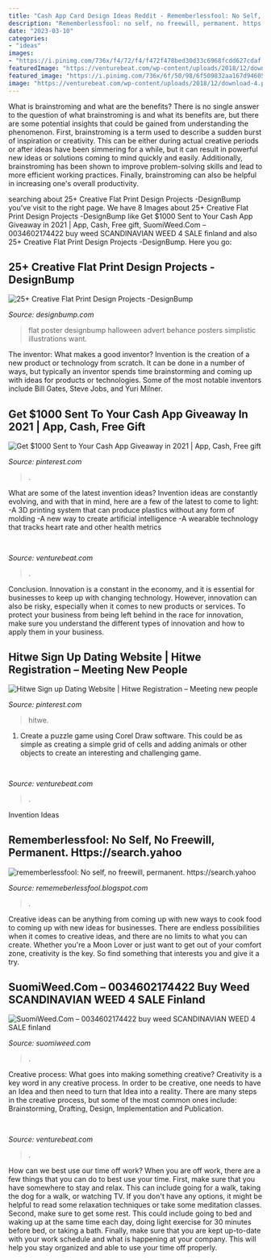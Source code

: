 ```yaml
---
title: "Cash App Card Design Ideas Reddit - Rememberlessfool: No Self, No Freewill, Permanent. Https://search.yahoo"
description: "Rememberlessfool: no self, no freewill, permanent. https://search.yahoo"
date: "2023-03-10"
categories:
- "ideas"
images:
- "https://i.pinimg.com/736x/f4/72/f4/f472f478bed30d33c6968fcdd627cdaf.jpg"
featuredImage: "https://venturebeat.com/wp-content/uploads/2018/12/download-4.png?w=750"
featured_image: "https://i.pinimg.com/736x/6f/50/98/6f509832aa167d946057b798140e38fa.jpg"
image: "https://venturebeat.com/wp-content/uploads/2018/12/download-4.png?w=750"
---
```



What is brainstroming and what are the benefits?
There is no single answer to the question of what brainstroming is and what its benefits are, but there are some potential insights that could be gained from understanding the phenomenon. First, brainstroming is a term used to describe a sudden burst of inspiration or creativity. This can be either during actual creative periods or after ideas have been simmering for a while, but it can result in powerful new ideas or solutions coming to mind quickly and easily. Additionally, brainstroming has been shown to improve problem-solving skills and lead to more efficient working practices. Finally, brainstroming can also be helpful in increasing one's overall productivity.

	

		
searching about 25+ Creative Flat Print Design Projects -DesignBump you've visit to the right page. We have 8 Images about 25+ Creative Flat Print Design Projects -DesignBump like Get $1000 Sent to Your Cash App Giveaway in 2021 | App, Cash, Free gift, SuomiWeed.Com – 0034602174422 buy weed SCANDINAVIAN WEED 4 SALE finland and also 25+ Creative Flat Print Design Projects -DesignBump. Here you go:
		
    
## 25+ Creative Flat Print Design Projects -DesignBump

<img loading=lazy src="https://cdn.designbump.com/wp-content/uploads/2013/11/Flat_Design_Print_009.jpg" onerror="this.onerror=null;this.src='https://tse4.mm.bing.net/th?id=OIP.bCFvHai1pth7NNeFQN8wNgHaKL&amp;pid=15.1';" alt="25+ Creative Flat Print Design Projects -DesignBump">

_Source: designbump.com_

>flat poster designbump halloween advert behance posters simplistic illustrations want. 

	

The inventor: What makes a good inventor?
Invention is the creation of a new product or technology from scratch. It can be done in a number of ways, but typically an inventor spends time brainstorming and coming up with ideas for products or technologies. Some of the most notable inventors include Bill Gates, Steve Jobs, and Yuri Milner.

    
## Get $1000 Sent To Your Cash App Giveaway In 2021 | App, Cash, Free Gift

<img loading=lazy src="https://i.pinimg.com/736x/f4/72/f4/f472f478bed30d33c6968fcdd627cdaf.jpg" onerror="this.onerror=null;this.src='https://tse1.mm.bing.net/th?id=OIP.GqlzVescuCVc3brinmrBJgHaLH&amp;pid=15.1';" alt="Get $1000 Sent to Your Cash App Giveaway in 2021 | App, Cash, Free gift">

_Source: pinterest.com_

>. 

	

What are some of the latest invention ideas?
Invention ideas are constantly evolving, and with that in mind, here are a few of the latest to come to light: 
-A 3D printing system that can produce plastics without any form of molding 
-A new way to create artificial intelligence 
-A wearable technology that tracks heart rate and other health metrics

    
## 

<img loading=lazy src="https://venturebeat.com/wp-content/uploads/2019/10/microsoft-surface-event-surface-earbuds-2.jpg?w=800" onerror="this.onerror=null;this.src='https://tse2.mm.bing.net/th?id=OIP.FR6QcNUDpNvHFtOgjdioZQHaD0&amp;pid=15.1';" alt="">

_Source: venturebeat.com_

>. 

	

Conclusion.
Innovation is a constant in the economy, and it is essential for businesses to keep up with changing technology. However, innovation can also be risky, especially when it comes to new products or services. To protect your business from being left behind in the race for innovation, make sure you understand the different types of innovation and how to apply them in your business.

    
## Hitwe Sign Up Dating Website | Hitwe Registration – Meeting New People

<img loading=lazy src="https://i.pinimg.com/736x/6f/50/98/6f509832aa167d946057b798140e38fa.jpg" onerror="this.onerror=null;this.src='https://tse1.mm.bing.net/th?id=OIP.Frq6pwFx_zsCNIzWEmld0QHaFC&amp;pid=15.1';" alt="Hitwe Sign up Dating Website | Hitwe Registration – Meeting new people">

_Source: pinterest.com_

>hitwe. 

	

1. Create a puzzle game using Corel Draw software. This could be as simple as creating a simple grid of cells and adding animals or other objects to create an interesting and challenging game. 

    
## 

<img loading=lazy src="https://venturebeat.com/wp-content/uploads/2018/12/download-4.png?w=750" onerror="this.onerror=null;this.src='https://tse3.mm.bing.net/th?id=OIP.t_kfTOSeNMBCvlcwtXIU1wHaD_&amp;pid=15.1';" alt="">

_Source: venturebeat.com_

>. 

	

Invention Ideas

    
## Rememberlessfool: No Self, No Freewill, Permanent. Https://search.yahoo

<img loading=lazy src="https://1.bp.blogspot.com/-CyaricRHEkw/XgvbtisTh_I/AAAAAAAAb2I/ZY_ewffLqYc-z7PxA_6197drchPKe0abQCLcBGAsYHQ/s1600/Untitled114.png" onerror="this.onerror=null;this.src='https://tse4.mm.bing.net/th?id=OIP.jHh1chWUF4j1cPWiMK4MUAHaEK&amp;pid=15.1';" alt="rememberlessfool: No self, no freewill, permanent. https://search.yahoo">

_Source: rememeberlessfool.blogspot.com_

>. 

	

Creative ideas can be anything from coming up with new ways to cook food to coming up with new ideas for businesses. There are endless possibilities when it comes to creative ideas, and there are no limits to what you can create. Whether you're a Moon Lover or just want to get out of your comfort zone, creativity is the key. So find something that interests you and give it a try.

    
## SuomiWeed.Com – 0034602174422 Buy Weed SCANDINAVIAN WEED 4 SALE Finland

<img loading=lazy src="https://suomiweed.com/wp-content/uploads/2021/03/SNOOP-DOG-1024x576.jpg" onerror="this.onerror=null;this.src='https://tse2.mm.bing.net/th?id=OIP._yJyyZmaG1SV9p9sJzUYogHaEK&amp;pid=15.1';" alt="SuomiWeed.Com – 0034602174422 buy weed SCANDINAVIAN WEED 4 SALE finland">

_Source: suomiweed.com_

>. 

	

Creative process: What goes into making something creative?
Creativity is a key word in any creative process. In order to be creative, one needs to have an Idea and then need to turn that Idea into a reality. There are many steps in the creative process, but some of the most common ones include: Brainstorming, Drafting, Design, Implementation and Publication.

    
## 

<img loading=lazy src="https://venturebeat.com/wp-content/uploads/2019/06/shopify-3d-models.jpg" onerror="this.onerror=null;this.src='https://tse1.mm.bing.net/th?id=OIP.TT16MF0Uq6X0jOCyCSpPPwHaEo&amp;pid=15.1';" alt="">

_Source: venturebeat.com_

>. 

	

How can we best use our time off work?
When you are off work, there are a few things that you can do to best use your time. First, make sure that you have somewhere to stay and relax. This can include going for a walk, taking the dog for a walk, or watching TV. If you don't have any options, it might be helpful to read some relaxation techniques or take some meditation classes. Second, make sure to get some rest. This could include going to bed and waking up at the same time each day, doing light exercise for 30 minutes before bed, or taking a bath. Finally, make sure that you are kept up-to-date with your work schedule and what is happening at your company. This will help you stay organized and able to use your time off properly.

